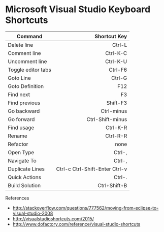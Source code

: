 # Microsoft Visual Studio Keyboard Shortcuts

|    Command      	   | 	Shortcut Key  	                  |
| -------------------- |-----------------------------------:|
|   Delete line        |    Ctrl-L                          |
|   Comment line       |    Ctrl-K-C                        |
|   Uncomment line     |    Ctrl-K-U                        |
|   Toggle editor tabs |    Ctrl-F6                         |
|   Goto Line          |    Ctrl-G                          |
|   Goto Definition    |    F12                             |
|   Find next          |    F3                              |
|   Find previous      |    Shift-F3                        |  
|   Go backward        |    Ctrl-minus                      |
|   Go forward         |    Ctrl-Shift-minus                |
|   Find usage         |    Ctrl-K-R                        |
|   Rename             |    Ctrl-R-R                        |
|   Refactor           |    none                            |
|   Open Type          |    Ctrl-,                          |
|   Navigate To        |    Ctrl-,                          |
|   Duplicate Lines    |    Ctrl-c Ctrl-Shift-Enter Ctrl-v  |
|   Quick Actions      |    Ctrl-.                          |
|   Build Solution     |    Ctrl+Shift+B                    |

References

- <http://stackoverflow.com/questions/777562/moving-from-eclipse-to-visual-studio-2008>
- <http://visualstudioshortcuts.com/2015/>
- <http://www.dofactory.com/reference/visual-studio-shortcuts>
